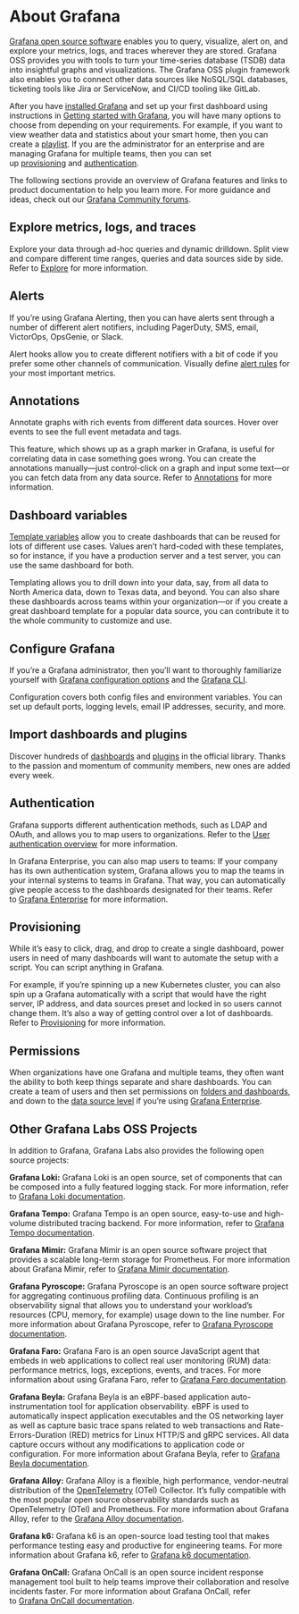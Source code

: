 # About Grafana[](https://grafana.com/docs/grafana/latest/introduction/#about-grafana)

[Grafana open source software](https://grafana.com/oss/) enables you to query, visualize, alert on, and explore your metrics, logs, and traces wherever they are stored. Grafana OSS provides you with tools to turn your time-series database (TSDB) data into insightful graphs and visualizations. The Grafana OSS plugin framework also enables you to connect other data sources like NoSQL/SQL databases, ticketing tools like Jira or ServiceNow, and CI/CD tooling like GitLab.

After you have [installed Grafana](https://grafana.com/docs/grafana/latest/setup-grafana/installation/) and set up your first dashboard using instructions in [Getting started with Grafana](https://grafana.com/docs/grafana/latest/getting-started/build-first-dashboard/), you will have many options to choose from depending on your requirements. For example, if you want to view weather data and statistics about your smart home, then you can create a [playlist](https://grafana.com/docs/grafana/latest/dashboards/create-manage-playlists/). If you are the administrator for an enterprise and are managing Grafana for multiple teams, then you can set up [provisioning](https://grafana.com/docs/grafana/latest/administration/provisioning/) and [authentication](https://grafana.com/docs/grafana/latest/setup-grafana/configure-security/configure-authentication/).

The following sections provide an overview of Grafana features and links to product documentation to help you learn more. For more guidance and ideas, check out our [Grafana Community forums](https://community.grafana.com/).

## Explore metrics, logs, and traces[](https://grafana.com/docs/grafana/latest/introduction/#explore-metrics-logs-and-traces)

Explore your data through ad-hoc queries and dynamic drilldown. Split view and compare different time ranges, queries and data sources side by side. Refer to [Explore](https://grafana.com/docs/grafana/latest/explore/) for more information.

## Alerts[](https://grafana.com/docs/grafana/latest/introduction/#alerts)

If you’re using Grafana Alerting, then you can have alerts sent through a number of different alert notifiers, including PagerDuty, SMS, email, VictorOps, OpsGenie, or Slack.

Alert hooks allow you to create different notifiers with a bit of code if you prefer some other channels of communication. Visually define [alert rules](https://grafana.com/docs/grafana/latest/alerting/alerting-rules/) for your most important metrics.

## Annotations[](https://grafana.com/docs/grafana/latest/introduction/#annotations)

Annotate graphs with rich events from different data sources. Hover over events to see the full event metadata and tags.

This feature, which shows up as a graph marker in Grafana, is useful for correlating data in case something goes wrong. You can create the annotations manually—just control-click on a graph and input some text—or you can fetch data from any data source. Refer to [Annotations](https://grafana.com/docs/grafana/latest/dashboards/build-dashboards/annotate-visualizations/) for more information.

## Dashboard variables[](https://grafana.com/docs/grafana/latest/introduction/#dashboard-variables)

[Template variables](https://grafana.com/docs/grafana/latest/dashboards/variables/) allow you to create dashboards that can be reused for lots of different use cases. Values aren’t hard-coded with these templates, so for instance, if you have a production server and a test server, you can use the same dashboard for both.

Templating allows you to drill down into your data, say, from all data to North America data, down to Texas data, and beyond. You can also share these dashboards across teams within your organization—or if you create a great dashboard template for a popular data source, you can contribute it to the whole community to customize and use.

## Configure Grafana[](https://grafana.com/docs/grafana/latest/introduction/#configure-grafana)

If you’re a Grafana administrator, then you’ll want to thoroughly familiarize yourself with [Grafana configuration options](https://grafana.com/docs/grafana/latest/setup-grafana/configure-grafana/) and the [Grafana CLI](https://grafana.com/docs/grafana/latest/cli/).

Configuration covers both config files and environment variables. You can set up default ports, logging levels, email IP addresses, security, and more.

## Import dashboards and plugins[](https://grafana.com/docs/grafana/latest/introduction/#import-dashboards-and-plugins)

Discover hundreds of [dashboards](https://grafana.com/grafana/dashboards) and [plugins](https://grafana.com/grafana/plugins) in the official library. Thanks to the passion and momentum of community members, new ones are added every week.

## Authentication[](https://grafana.com/docs/grafana/latest/introduction/#authentication)

Grafana supports different authentication methods, such as LDAP and OAuth, and allows you to map users to organizations. Refer to the [User authentication overview](https://grafana.com/docs/grafana/latest/setup-grafana/configure-security/configure-authentication/) for more information.

In Grafana Enterprise, you can also map users to teams: If your company has its own authentication system, Grafana allows you to map the teams in your internal systems to teams in Grafana. That way, you can automatically give people access to the dashboards designated for their teams. Refer to [Grafana Enterprise](https://grafana.com/docs/grafana/latest/introduction/grafana-enterprise/) for more information.

## Provisioning[](https://grafana.com/docs/grafana/latest/introduction/#provisioning)

While it’s easy to click, drag, and drop to create a single dashboard, power users in need of many dashboards will want to automate the setup with a script. You can script anything in Grafana.

For example, if you’re spinning up a new Kubernetes cluster, you can also spin up a Grafana automatically with a script that would have the right server, IP address, and data sources preset and locked in so users cannot change them. It’s also a way of getting control over a lot of dashboards. Refer to [Provisioning](https://grafana.com/docs/grafana/latest/administration/provisioning/) for more information.

## Permissions[](https://grafana.com/docs/grafana/latest/introduction/#permissions)

When organizations have one Grafana and multiple teams, they often want the ability to both keep things separate and share dashboards. You can create a team of users and then set permissions on [folders and dashboards](https://grafana.com/docs/grafana/latest/administration/user-management/manage-dashboard-permissions/), and down to the [data source level](https://grafana.com/docs/grafana/latest/administration/data-source-management/#data-source-permissions) if you’re using [Grafana Enterprise](https://grafana.com/docs/grafana/latest/introduction/grafana-enterprise/).

## Other Grafana Labs OSS Projects[](https://grafana.com/docs/grafana/latest/introduction/#other-grafana-labs-oss-projects)

In addition to Grafana, Grafana Labs also provides the following open source projects:

**Grafana Loki:** Grafana Loki is an open source, set of components that can be composed into a fully featured logging stack. For more information, refer to [Grafana Loki documentation](https://grafana.com/docs/loki/latest/).

**Grafana Tempo:** Grafana Tempo is an open source, easy-to-use and high-volume distributed tracing backend. For more information, refer to [Grafana Tempo documentation](https://grafana.com/docs/tempo/latest/?pg=oss-tempo&plcmt=hero-txt/).

**Grafana Mimir:** Grafana Mimir is an open source software project that provides a scalable long-term storage for Prometheus. For more information about Grafana Mimir, refer to [Grafana Mimir documentation](https://grafana.com/docs/mimir/latest/).

**Grafana Pyroscope:** Grafana Pyroscope is an open source software project for aggregating continuous profiling data. Continuous profiling is an observability signal that allows you to understand your workload’s resources (CPU, memory, for example) usage down to the line number. For more information about Grafana Pyroscope, refer to [Grafana Pyroscope documentation](https://grafana.com/docs/pyroscope/latest/).

**Grafana Faro:** Grafana Faro is an open source JavaScript agent that embeds in web applications to collect real user monitoring (RUM) data: performance metrics, logs, exceptions, events, and traces. For more information about using Grafana Faro, refer to [Grafana Faro documentation](https://grafana.com/docs/grafana-cloud/monitor-applications/frontend-observability/faro-web-sdk/).

**Grafana Beyla:** Grafana Beyla is an eBPF-based application auto-instrumentation tool for application observability. eBPF is used to automatically inspect application executables and the OS networking layer as well as capture basic trace spans related to web transactions and Rate-Errors-Duration (RED) metrics for Linux HTTP/S and gRPC services. All data capture occurs without any modifications to application code or configuration. For more information about Grafana Beyla, refer to [Grafana Beyla documentation](https://grafana.com/docs/beyla/latest/).

**Grafana Alloy:** Grafana Alloy is a flexible, high performance, vendor-neutral distribution of the [OpenTelemetry](https://opentelemetry.io/) (OTel) Collector. It’s fully compatible with the most popular open source observability standards such as OpenTelemetry (OTel) and Prometheus. For more information about Grafana Alloy, refer to the [Grafana Alloy documentation](https://grafana.com/docs/alloy/latest/).

**Grafana k6:** Grafana k6 is an open-source load testing tool that makes performance testing easy and productive for engineering teams. For more information about Grafana k6, refer to [Grafana k6 documentation](https://grafana.com/docs/k6/latest/).

**Grafana OnCall:** Grafana OnCall is an open source incident response management tool built to help teams improve their collaboration and resolve incidents faster. For more information about Grafana OnCall, refer to [Grafana OnCall documentation](https://grafana.com/docs/oncall/latest/).